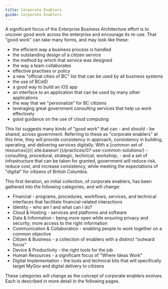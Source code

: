 ```yaml
---
title: Corporate Enablers
guide: Corporate Enablers
---
```


A significant focus of the Enterprise Business Architecture effort is to uncover good work across the enterprise and encourage its re-use. That "good work" can take many forms, and may look like these:

* the efficient way a business process is handled
* the outstanding design of a citizen service
* the method by which that service was designed
* the way a team collaborates
* effective practises or policy
* a new "official cities of BC" list that can be used by all business systems
* the use of BCeID
* a good way to build an iOS app
* an interface to an application that can be used by many other applications
* the way that we "personalize" for BC citizens
* leveraging great government consulting services that help us work effectively
* good guidance on the use of cloud computing

This list suggests many kinds of "good work" that can - and should - be shared, across government. Referring to these as "corporate enablers" at this time, they will provide consistency in approach, consistency in building, operating, and delivering services digitally. With a [common set of resources]({{ site.baseurl }}/practices/07-use-common-solutions/) - consulting, procedural, strategic, technical, workshop, - and a set of infrastructure that can be taken for granted, government will reduce risk, reduce cost, and increase consistency, while meeting the expectations of "digital" for citizens of British Columbia.

This first iteration, an initial collection, of corporate enablers, has been gathered into the following categories, and will change:

* Financial - programs, procedures, workflows, services, and technical interfaces that facilitate financial-related interactions
* Identity - who am I and what can I do?
* Cloud & Hosting - services and platforms and software
* Data & Information - being more open while ensuring privacy and security; more access to the right information
* Communication & Collaboration - enabling people to work together on a common objective
* Citizen & Business - a collection of enablers with a distinct "outward focus"
* Device & Productivity - the right tools for the job
* Human Resources - a significant focus of "Where Ideas Work"
* Digital Implementation - the tools and technical bits that will specifically target MyGov and digital delivery to citizens

These categories will change as the concept of corporate enablers evolves. Each is described in more detail in the following pages.
